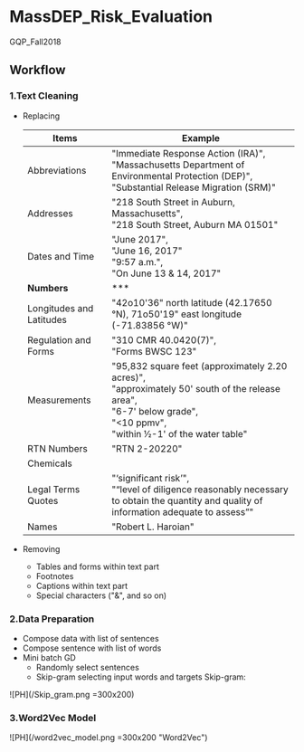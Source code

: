 # MassDEP_Risk_Evaluation
GQP_Fall2018

## Workflow
### 1.Text Cleaning
 - Replacing
 
    Items | Example
    ---|---
    Abbreviations | "Immediate Response Action (IRA)", <br>"Massachusetts Department of Environmental Protection (DEP)", <br>"Substantial Release Migration (SRM)"
    Addresses | "218 South Street in Auburn, Massachusetts", <br>"218 South Street, Auburn MA 01501"
    Dates and Time | "June 2017", <br>"June 16, 2017" <br>"9:57 a.m.", <br>"On June 13 & 14, 2017"
    **Numbers** | ***
    Longitudes and Latitudes | "42o10'36" north latitude (42.17650 °N), 71o50'19" east longitude (-71.83856 °W)" 
    Regulation and Forms | "310 CMR 40.0420(7)", <br>"Forms BWSC 123"
    Measurements | "95,832 square feet (approximately 2.20 acres)", <br>"approximately 50' south of the release area", <br>"6-7' below grade", <br>"<10 ppmv", <br>"within 1⁄2-1' of the water table"
    RTN Numbers | "RTN 2-20220"
    Chemicals | 
    Legal Terms Quotes | "‘significant risk’", <br>"“level of diligence reasonably necessary to obtain the quantity and quality of information adequate to assess”"
    Names | "Robert L. Haroian"
    
 - Removing
    * Tables and forms within text part
    * Footnotes
    * Captions within text part
    * Special characters ("&", and so on)

### 2.Data Preparation
 - Compose data with list of sentences
 - Compose sentence with list of words
 - Mini batch GD
    * Randomly select sentences
    * Skip-gram selecting input words and targets
 Skip-gram:
 
 ![PH](/Skip_gram.png =300x200)
 
 ### 3.Word2Vec Model
 ![PH](/word2vec_model.png =300x200 "Word2Vec")

